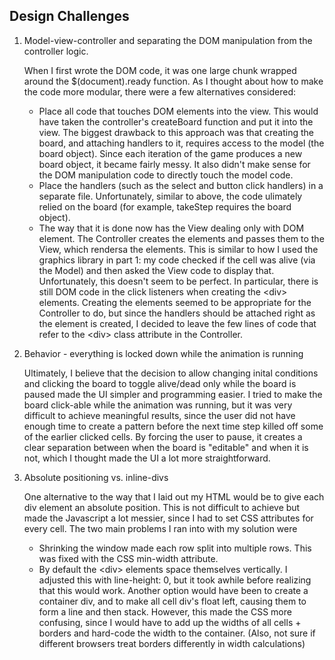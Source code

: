 Design Challenges
---

1. Model-view-controller and separating the DOM manipulation from the controller logic.

	When I first wrote the DOM code, it was one large chunk wrapped around the $(document).ready function. As I thought about how to make the code more modular, there were a few alternatives considered:
	* Place all code that touches DOM elements into the view. This would have taken the controller's createBoard function and put it into the view. The biggest drawback to this approach was that creating the board, and attaching handlers to it, requires access to the model (the board object). Since each iteration of the game produces a new board object, it became fairly messy. It also didn't make sense for the DOM manipulation code to directly touch the model code.
	* Place the handlers (such as the select and button click handlers) in a separate file. Unfortunately, similar to above, the code ulimately relied on the board (for example, takeStep requires the board object).
	* The way that it is done now has the View dealing only with DOM element. The Controller creates the elements and passes them to the View, which rendersa the elements. This is similar to how I used the graphics library in part 1: my code checked if the cell was alive (via the Model) and then asked the View code to display that.
	Unfortunately, this doesn't seem to be perfect. In particular, there is still DOM code in the click listeners when creating the &lt;div&gt; elements. Creating the elements seemed to be appropriate for the Controller to do, but since the handlers should be attached right as the element is created, I decided to leave the few lines of code that refer to the &lt;div&gt; class attribute in the Controller.

2. Behavior - everything is locked down while the animation is running

	Ultimately, I believe that the decision to allow changing inital conditions and clicking the board to toggle alive/dead only while the board is paused made the UI simpler and programming easier. I tried to make the board click-able while the animation was running, but it was very difficult to achieve meaningful results, since the user did not have enough time to create a pattern before the next time step killed off some of the earlier clicked cells. By forcing the user to pause, it creates a clear separation between when the board is "editable" and when it is not, which I thought made the UI a lot more straightforward.

3. Absolute positioning vs. inline-divs

	One alternative to the way that I laid out my HTML would be to give each div element an absolute position. This is not difficult to achieve but made the Javascript a lot messier, since I had to set CSS attributes for every cell. The two main problems I ran into with my solution were
	* Shrinking the window made each row split into multiple rows. This was fixed with the CSS min-width attribute.
	* By default the &lt;div&gt; elements space themselves vertically. I adjusted this with line-height: 0, but it took awhile before realizing that this would work.
	Another option would have been to create a container div, and to make all cell div's float left, causing them to form a line and then stack. However, this made the CSS more confusing, since I would have to add up the widths of all cells + borders and hard-code the width to the container. (Also, not sure if different browsers treat borders differently in width calculations)



